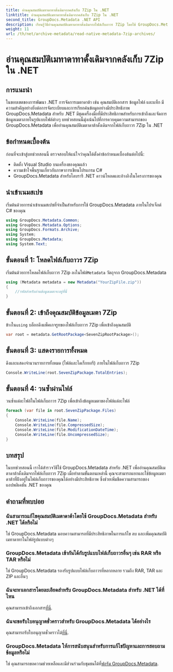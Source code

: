 ```yaml
---
title: อ่านคุณสมบัติเมทาดาทาดั้งเดิมจากคลังเก็บ 7Zip ใน .NET
linktitle: อ่านคุณสมบัติเมทาดาทาดั้งเดิมจากคลังเก็บ 7Zip ใน .NET
second_title: GroupDocs.Metadata .NET API
description: เรียนรู้วิธีอ่านคุณสมบัติเมทาดาทาดั้งเดิมจากไฟล์เก็บถาวร 7Zip โดยใช้ GroupDocs.Metadata สำหรับ .NET ปรับปรุงความสามารถในการจัดการข้อมูลของแอปพลิเคชัน .NET ของคุณ
weight: 11
url: /th/net/archive-metadata/read-native-metadata-7zip-archives/
---
```


# อ่านคุณสมบัติเมทาดาทาดั้งเดิมจากคลังเก็บ 7Zip ใน .NET

## การแนะนำ
ในขอบเขตของการพัฒนา .NET การจัดการเมตาดาต้า เช่น คุณสมบัติเอกสาร ข้อมูลไฟล์ และแท็ก มีความสำคัญอย่างยิ่งต่อการจัดระเบียบและการเรียกค้นข้อมูลอย่างมีประสิทธิภาพ GroupDocs.Metadata สำหรับ .NET มีชุดเครื่องมือที่มีประสิทธิภาพสำหรับการเข้าถึงและจัดการข้อมูลเมตาภายในรูปแบบไฟล์ต่างๆ บทช่วยสอนนี้มุ่งเน้นไปที่การควบคุมความสามารถของ GroupDocs.Metadata เพื่ออ่านคุณสมบัติเมตาดาต้าดั้งเดิมจากไฟล์เก็บถาวร 7Zip ใน .NET 
## ข้อกำหนดเบื้องต้น
ก่อนที่จะเข้าสู่บทช่วยสอนนี้ ตรวจสอบให้แน่ใจว่าคุณได้ตั้งค่าข้อกำหนดเบื้องต้นต่อไปนี้:
- ติดตั้ง Visual Studio บนเครื่องของคุณแล้ว
- ความเข้าใจพื้นฐานเกี่ยวกับภาษาการเขียนโปรแกรม C#
- GroupDocs.Metadata สำหรับไลบรารี .NET ดาวน์โหลดและอ้างอิงในโครงการของคุณ

## นำเข้าเนมสเปซ
เริ่มต้นด้วยการนำเข้าเนมสเปซที่จำเป็นสำหรับการใช้ GroupDocs.Metadata ภายในโปรเจ็กต์ C# ของคุณ
```csharp
using GroupDocs.Metadata.Common;
using GroupDocs.Metadata.Options;
using GroupDocs.Formats.Archive;
using System;
using GroupDocs.Metadata;
using System.Text;
```
## ขั้นตอนที่ 1: โหลดไฟล์เก็บถาวร 7Zip
 เริ่มต้นด้วยการโหลดไฟล์เก็บถาวร 7Zip ลงในไฟล์`Metadata` วัตถุจาก GroupDocs.Metadata
```csharp
using (Metadata metadata = new Metadata("YourZipFile.zip"))
{
    //รหัสสำหรับอ่านข้อมูลเมตาจะอยู่ที่นี่
}
```
## ขั้นตอนที่ 2: เข้าถึงคุณสมบัติข้อมูลเมตา 7Zip
 ข้างใน`using` บล็อกดึงแพ็คเกจรูทของไฟล์เก็บถาวร 7Zip เพื่อเข้าถึงคุณสมบัติ
```csharp
var root = metadata.GetRootPackage<SevenZipRootPackage>();
```
## ขั้นตอนที่ 3: แสดงรายการทั้งหมด
ดึงและแสดงจำนวนรายการทั้งหมด (ไฟล์และไดเร็กทอรี) ภายในไฟล์เก็บถาวร 7Zip
```csharp
Console.WriteLine(root.SevenZipPackage.TotalEntries);
```
## ขั้นตอนที่ 4: วนซ้ำผ่านไฟล์
วนซ้ำแต่ละไฟล์ในไฟล์เก็บถาวร 7Zip เพื่อเข้าถึงข้อมูลเมตาของไฟล์แต่ละไฟล์
```csharp
foreach (var file in root.SevenZipPackage.Files)
{
    Console.WriteLine(file.Name);
    Console.WriteLine(file.CompressedSize);
    Console.WriteLine(file.ModificationDateTime);
    Console.WriteLine(file.UncompressedSize);
}
```

## บทสรุป
ในบทช่วยสอนนี้ เราได้สำรวจวิธีใช้ GroupDocs.Metadata สำหรับ .NET เพื่ออ่านคุณสมบัติเมตาดาต้าดั้งเดิมจากไฟล์เก็บถาวร 7Zip เมื่อทำตามขั้นตอนเหล่านี้ คุณจะสามารถแยกและใช้ข้อมูลเมตาดาต้าที่ฝังอยู่ในไฟล์เก็บถาวรของคุณได้อย่างมีประสิทธิภาพ ซึ่งช่วยเพิ่มขีดความสามารถของแอปพลิเคชัน .NET ของคุณ

## คำถามที่พบบ่อย
### ฉันสามารถแก้ไขคุณสมบัติเมตาดาต้าโดยใช้ GroupDocs.Metadata สำหรับ .NET ได้หรือไม่
ใช่ GroupDocs.Metadata มอบความสามารถที่มีประสิทธิภาพในการแก้ไข ลบ และเพิ่มคุณสมบัติเมทาดาทาในไฟล์รูปแบบต่างๆ
### GroupDocs.Metadata เข้ากันได้กับรูปแบบไฟล์เก็บถาวรอื่นๆ เช่น RAR หรือ TAR หรือไม่
ใช่ GroupDocs.Metadata รองรับรูปแบบไฟล์เก็บถาวรที่หลากหลาย รวมถึง RAR, TAR และ ZIP และอื่นๆ
### ฉันจะหาเอกสารโดยละเอียดสำหรับ GroupDocs.Metadata สำหรับ .NET ได้ที่ไหน
 คุณสามารถเข้าถึงเอกสาร[ที่นี่](https://tutorials.groupdocs.com/metadata/net/).
### ฉันจะขอรับใบอนุญาตชั่วคราวสำหรับ GroupDocs.Metadata ได้อย่างไร
 คุณสามารถรับใบอนุญาตชั่วคราวได้[ที่นี่](https://purchase.groupdocs.com/temporary-license/).
### GroupDocs.Metadata ให้การสนับสนุนสำหรับการแก้ไขปัญหาและการสอบถามข้อมูลหรือไม่
 ใช่ คุณสามารถขอความช่วยเหลือและมีส่วนร่วมกับชุมชนได้ที่[ฟอรัม GroupDocs.Metadata](https://forum.groupdocs.com/c/metadata/14).